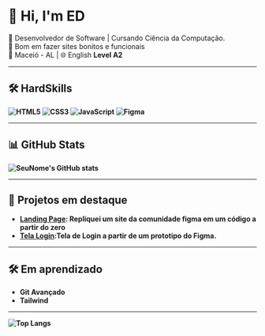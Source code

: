 # 👋 Hi, I'm ED 

🎯 Desenvolvedor de Software | Cursando Ciência da Computação. <br>
💼 Bom em fazer sites bonitos e funcionais <br>
📍 Maceió - AL | 
🌐 English <strong> Level A2 <strong>

---

## 🛠️ HardSkills 
![HTML5](https://img.shields.io/badge/HTML5-E34F26?style=flat&logo=html5&logoColor=white)
![CSS3](https://img.shields.io/badge/CSS3-1572B6?style=flat&logo=css3&logoColor=white)
![JavaScript](https://img.shields.io/badge/JavaScript-F7DF1E?style=flat&logo=javascript&logoColor=black)
![Figma](https://img.shields.io/badge/Figma-333333?logo=figma&logoColor=white)

---

## 📊 GitHub Stats
![SeuNome's GitHub stats](https://github-readme-stats.vercel.app/api?username=edgarvtt&show_icons=true&theme=tokyonight)


---

## 📌 Projetos em destaque
- [**Landing Page**]( https://edgarvtt.github.io/nexcenter_figma/): Repliquei um site da comunidade figma em um código a partir do zero
- [**Tela Login**](https://edgarvtt.github.io/tela_login_ui/):Tela de Login a partir de um prototipo do Figma.


---

## 🛠️ Em aprendizado

* Git Avançado
* Tailwind 

---
![Top Langs](https://github-readme-stats.vercel.app/api/top-langs/?username=edgarvtt&layout=compact&theme=tokyonight)
